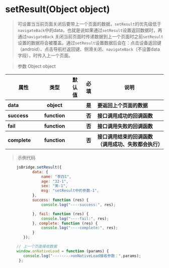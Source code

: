 # setResult(Object object)
> 可设置当当前页面关闭后要带上一个页面的数据，`setResult`的优先级低于`navigateBack`中的data，也就是说如果通过`setResult`设置返回数据时，再通过`navigateBack`
  关闭当前页面时传递数据到上一个页面时之前`setResult`设置的数据将会被覆盖。通过`setResult`设置数据后会在：点击设备返回键（android）、点击导航栏返回键、侧滑关闭、`navigateBack`（不设置data字段），时传入上一个页面。

> 参数 Object object
<table>
    <thead>
    <tr>
        <th>属性</th>
        <th>类型</th>
        <th>默认值</th>
        <th>必填</th>
        <th>说明</th>
    </tr>
    </thead>
    <tbody>
    <tr>
        <th style="width: 100px;text-align:left">data</th>
        <th>object</th>
        <th></th>
        <th>是</th>
        <th style="text-align:left">
            要返回上个页面的数据
        </th>
    </tr>
    <tr>
        <th style="width: 100px;text-align:left">success</th>
        <th>function</th>
        <th> </th>
        <th>否</th>
        <th style="text-align:left">
            接口调用成功的回调函数
        </th>
    </tr>
    <tr>
        <th style="width: 100px;text-align:left">fail</th>
        <th>function</th>
        <th> </th>
        <th>否</th>
        <th style="text-align:left">
            接口调用失败的回调函数
        </th>
    </tr>
    <tr>
        <th style="width: 100px;text-align:left">complete</th>
        <th>function</th>
        <th> </th>
        <th>否</th>
        <th style="text-align:left">
            接口调用结束的回调函数（调用成功、失败都会执行）
        </th>
    </tr>
    </tbody>
</table>

> 示例代码
```js
     jsBridge.setResult({
            data: {
                name: "李四1",
                age: "32-1",
                sex: "男-1",
                msg: "setResult中的参数-1",
            },
            success: function (res) {
                console.log("----success:", res);

            }, fail: function (res) {
                console.log("----fail:", res);
            }, complete: function (res) {
                console.log("----complete:", res);
            }
        });

     // 上一个页面接收数据
     window.onNativeLoad = function (params) {
        console.log("-------->onNativeLoad接收参数：",params);
      };
```
